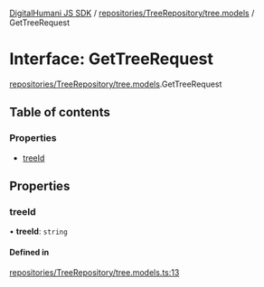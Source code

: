 [DigitalHumani JS SDK](../README.md) / [repositories/TreeRepository/tree.models](../modules/repositories_TreeRepository_tree_models.md) / GetTreeRequest

# Interface: GetTreeRequest

[repositories/TreeRepository/tree.models](../modules/repositories_TreeRepository_tree_models.md).GetTreeRequest

## Table of contents

### Properties

- [treeId](repositories_TreeRepository_tree_models.GetTreeRequest.md#treeid)

## Properties

### treeId

• **treeId**: `string`

#### Defined in

[repositories/TreeRepository/tree.models.ts:13](https://github.com/impe93/digital-humani-js-sdk/blob/8605906/src/repositories/TreeRepository/tree.models.ts#L13)
